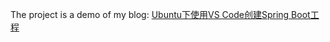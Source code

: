 The project is a demo of my blog: [Ubuntu下使用VS Code创建Spring Boot工程](https://congtou.yangcq.xyz/ubuntu_vs-code_spring-boot_project/)